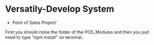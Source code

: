 # Versatily-Develop System

- Point of Sales Project'

First you should clone the folder of the POS_Modules and
then you just need to type "npm install" on terminal.
